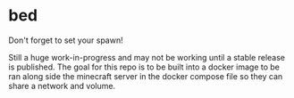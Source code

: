 # bed
Don't forget to set your spawn!

Still a huge work-in-progress and may not be working until a stable release is published. The goal for this repo is to be built into a docker image to be ran along side the minecraft server in the docker compose file so they can share a network and volume.
